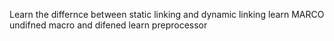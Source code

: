 Learn the differnce between static linking and dynamic linking
learn MARCO undifned macro and difened 
learn preprocessor 
